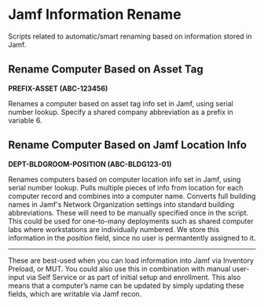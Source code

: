 # Jamf Information Rename

Scripts related to automatic/smart renaming based on information stored in Jamf. 

## Rename Computer Based on Asset Tag
**PREFIX-ASSET (ABC-123456)**

Renames a computer based on asset tag info set in Jamf, using serial number lookup. Specify a shared company abbreviation as a prefix in variable 6. 

## Rename Computer Based on Jamf Location Info
**DEPT-BLDGROOM-POSITION (ABC-BLDG123-01)**

Renames computers based on computer location info set in Jamf, using serial number lookup. Pulls multiple pieces of info from location for each computer record and combines into a computer name. Converts full building names in Jamf's Network Organization settings into standard building abbreviations. These will need to be manually specified once in the script. This could be used for one-to-many deployments such as shared computer labs where workstations are individually numbered. We store this information in the *position* field, since no user is permantently assigned to it. 

* * *

These are best-used when you can load information into Jamf via Inventory Preload, or MUT. You could also use this in combination with manual user-input via Self Service or as part of initial setup and enrollment. This also means that a computer’s name can be updated by simply updating these fields, which are writable via Jamf recon. 